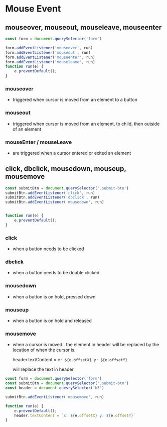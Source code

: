 # Mouse Event
## mouseover, mouseout, mouseleave, mouseenter

```js
const form = document.querySelector('form')

form.addEventListener('mouseover', run)
form.addEventListener('mouseout', run)
form.addEventListener('mouseenter', run)
form.addEventListener('mouseleave', run)
function run(e) {
    e.preventDefault();
}
```

### mouseover
- triggered when cursor is moved from an element to a button

### mouseout
- triggered when cursor is moved from an element, to child, then outside of an element

### mouseEnter / mouseLeave
- are triggered when a cursor entered or exited an element

## click, dbclick, mousedown, mouseup, mousemove

```js
const submitBtn = document.querySelector('.submit-btn')
submitBtn.addEventListener('click', run)
submitBtn.addEventListener('dbclick', run)
submitBtn.addEventListener('mousedown', run)


function run(e) {
    e.preventDefault();
}
```

### click
- when a button needs to be clicked

### dbclick
- when a button needs to be double clicked

### mousedown
- when a button is on hold, pressed down

### mouseup
- when a button is on hold and released

### mousemove
- when a cursor is moved.. the element in header will be replaced by the location of when the cursor is. 
  
  
   header.textContent = `x: ${e.offsetX} y: ${e.offsetY}` 

   will replace the text in header

```js
const form = document.querySelector('form')
const submitBtn = document.querySelector('.submit-btn')
const header = document.quesrySelector('h3')

submitBtn.addEventListener('mousemove', run)

function run(e) {
    e.preventDefault();
    header.textContent = `x: ${e.offsetX} y: ${e.offsetY}`
}
```